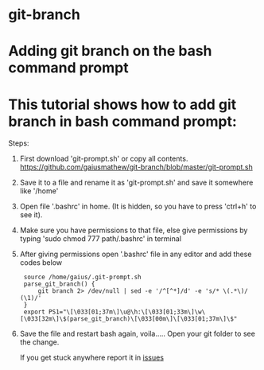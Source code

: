 # git-branch
# Adding git branch on the bash command prompt

# This tutorial shows how to add git branch in bash command prompt:

Steps:

1. First download 'git-prompt.sh' or copy all contents. https://github.com/gaiusmathew/git-branch/blob/master/git-prompt.sh
2. Save it to a file and rename it as 'git-prompt.sh' and save it somewhere like '/home'
3. Open file '.bashrc' in home. (It is hidden, so you have to press 'ctrl+h' to see it).
4. Make sure you have  permissions to that file, else give permissions by typing 'sudo chmod 777 path/.bashrc' in terminal
5. After giving permissions open '.bashrc' file in any editor and add these codes below 
   
   ```
    source /home/gaius/.git-prompt.sh
    parse_git_branch() {
        git branch 2> /dev/null | sed -e '/^[^*]/d' -e 's/* \(.*\)/ (\1)/'
    }
    export PS1="\[\033[01;37m\]\u@\h:\[\033[01;33m\]\w\[\033[32m\]\$(parse_git_branch)\[\033[00m\]\[\033[01;37m\]\$"
    ```

6. Save the file and restart bash again, voila..... Open your git folder to see the change.

   If you get stuck anywhere report it in [issues](https://github.com/gaiusmathew/git-branch/issues)




      
      

      
      
     
